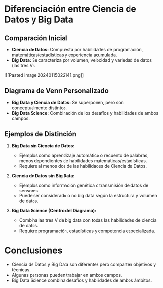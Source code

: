 
# Diferenciación entre Ciencia de Datos y Big Data

## Comparación Inicial
- **Ciencia de Datos:** Compuesta por habilidades de programación, matemáticas/estadísticas y experiencia acumulada.
- **Big Data:** Se caracteriza por volumen, velocidad y variedad de datos (las tres V).

![[Pasted image 20240115022141.png]]
## Diagrama de Venn Personalizado
- **Big Data y Ciencia de Datos:** Se superponen, pero son conceptualmente distintos.
- **Big Data Science:** Combinación de los desafíos y habilidades de ambos campos.

## Ejemplos de Distinción
1. **Big Data sin Ciencia de Datos:**
   - Ejemplos como aprendizaje automático o recuento de palabras, menos dependientes de habilidades matemáticas/estadísticas.
   - Requiere al menos dos de las habilidades de Ciencia de Datos.

2. **Ciencia de Datos sin Big Data:**
   - Ejemplos como información genética o transmisión de datos de sensores.
   - Puede ser considerado o no big data según la estructura y volumen de datos.

3. **Big Data Science (Centro del Diagrama):**
   - Combina las tres V de big data con todas las habilidades de ciencia de datos.
   - Requiere programación, estadísticas y competencia especializada.

# Conclusiones
- Ciencia de Datos y Big Data son diferentes pero comparten objetivos y técnicas.
- Algunas personas pueden trabajar en ambos campos.
- Big Data Science combina desafíos y habilidades de ambos ámbitos.





